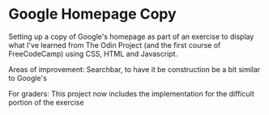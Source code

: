 # Google Homepage Copy

Setting up a copy of Google's homepage as part of an exercise to display what I've learned from The Odin Project (and the first course of FreeCodeCamp) using CSS, HTML and Javascript.

Areas of improvement: Searchbar, to have it be construction be a bit similar to Google's

For graders: This project now includes the implementation for the difficult portion of the exercise

